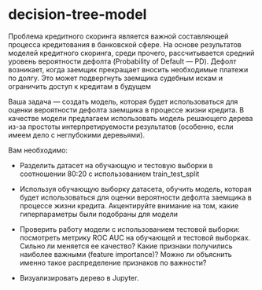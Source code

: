 # decision-tree-model

Проблема кредитного скоринга является важной составляющей процесса кредитования в банковской сфере. На основе результатов моделей кредитного скоринга, среди
прочего, рассчитывается средний уровень вероятности дефолта (Probability of Default — PD). Дефолт возникает, когда заемщик прекращает вносить необходимые платежи
по долгу. Это может подвергнуть заемщика судебным искам и ограничить доступ к кредитам в будущем

Ваша задача — создать модель, которая будет использоваться для оценки вероятности дефолта заемщика в процессе жизни кредита. В качестве модели предлагаем
использовать модель решающего дерева из-за простоты интерпретируемости результатов (особенно, если имеем дело с неглубокими деревьями).

Вам необходимо:

+ Разделить датасет на обучающую и тестовую выборки в соотношении 80:20 с использованием train_test_split

+ Используя обучающую выборку датасета, обучить модель, которая будет использоваться для оценки вероятности дефолта заемщика в процессе жизни кредита.
Акцентируйте внимание на том, какие гиперпараметры были подобраны для модели

+ Проверить работу модели с использованием тестовой выборки: посмотреть метрику ROC AUC на обучающей и тестовой выборках. Сильно ли меняется ее качество?
Какие признаки получились наиболее важными (feature importance)? Можно ли объяснить именно такое распределение признаков по важности?

* Визуализировать дерево в Jupyter.
